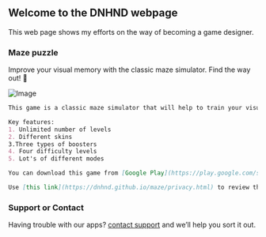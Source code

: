 ## Welcome to the DNHND webpage

This web page shows my efforts on the way of becoming a game designer.

### Maze puzzle

Improve your visual memory with the classic maze simulator. Find the way out! 🎯

![Image](dnhnd.github.io/maze/E7Cn9DevEAts_1024_500.png)

```markdown
This game is a classic maze simulator that will help to train your visual memory. Moreover, with all the modes available it's very fun to play. You can customize the game as you like more. 🚀

Key features:
1. Unlimited number of levels
2. Different skins
3.Three types of boosters
4. Four difficulty levels
5. Lot's of different modes

You can download this game from [Google Play](https://play.google.com/store/apps/details?id=com.dnhnd.maze) at any time.

Use [this link](https://dnhnd.github.io/maze/privacy.html) to review the privacy policy.
```

### Support or Contact

Having trouble with our apps? [contact support](mailto:dev.dnhnd@gmail.com) and we’ll help you sort it out.
